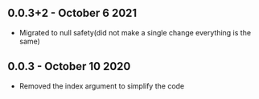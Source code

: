 ## 0.0.3+2 - October 6 2021

* Migrated to null safety(did not make a single change everything is the same)

## 0.0.3 - October 10 2020

* Removed the index argument to simplify the code